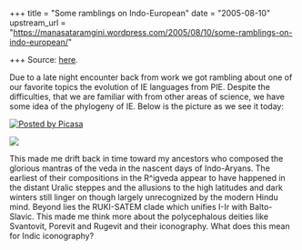 +++
title = "Some ramblings on Indo-European"
date = "2005-08-10"
upstream_url = "https://manasataramgini.wordpress.com/2005/08/10/some-ramblings-on-indo-european/"

+++
Source: [here](https://manasataramgini.wordpress.com/2005/08/10/some-ramblings-on-indo-european/).

Due to a late night encounter back from work we got rambling about one of our favorite topics the evolution of IE languages from PIE. Despite the difficulties, that we are familiar with from other areas of science, we have some idea of the phylogeny of IE. Below is the picture as we see it today:

[![Posted by Picasa](https://i1.wp.com/photos1.blogger.com/pbp.gif)](http://picasa.google.com/)

[![](https://i2.wp.com/photos1.blogger.com/img/133/1300/400/indoeur.jpg)](http://photos1.blogger.com/img/133/1300/640/indoeur.jpg)

This made me drift back in time toward my ancestors who composed the glorious mantras of the veda in the nascent days of Indo-Aryans. The earliest of their compositions in the R^igveda appear to have happened in the distant Uralic steppes and the allusions to the high latitudes and dark winters still linger on though largely unrecognized by the modern Hindu mind. Beyond lies the RUKI-SATEM clade which unifies I-Ir with Balto-Slavic. This made me think more about the polycephalous deities like Svantovit, Porevit and Rugevit and their iconography. What does this mean for Indic iconography?

